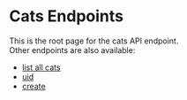 # Cats Endpoints
This is the root page for the cats API endpoint. <br />Other endpoints are also available:

- [list all cats](CatsListAll.md)
- [uid](CatsUID.md)
- [create](CatsCreate.md)



